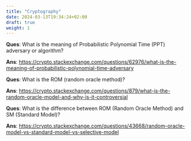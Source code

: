 ```yaml
---
title: "Cryptography"
date: 2024-03-13T19:34:24+02:00
draft: true
weight: 1
---
```


**Ques**: What is the meaning of Probabilistic Polynomial Time (PPT) adversary or algorithm?

**Ans**: https://crypto.stackexchange.com/questions/62976/what-is-the-meaning-of-probabilistic-polynomial-time-adversary

**Ques**: What is the ROM (random oracle method)?

**Ans**: https://crypto.stackexchange.com/questions/879/what-is-the-random-oracle-model-and-why-is-it-controversial

**Ques**: What is the difference between ROM (Random Oracle Method) and SM (Standard Model)?

**Ans**: https://crypto.stackexchange.com/questions/43668/random-oracle-model-vs-standard-model-vs-selective-model

